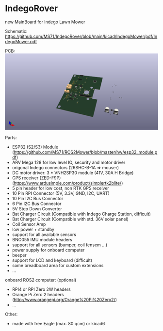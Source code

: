 # IndegoRover
new MainBoard for Indego Lawn Mower

Schematic:
https://github.com/MS71/IndegoRover/blob/main/kicad/IndegoMower/pdf/IndegoMower.pdf

PCB:
![alt text](https://github.com/MS71/IndegoRover/blob/main/kicad/IndegoMower/IndegoMower3D.png)

Parts:
* ESP32 (S2/S3) Module (https://github.com/MS71/ROS2Mower/blob/master/hw/esp32_module.pdf)
* ARV Mega 128 for low level IO, security and motor driver
* origonal Indego connectors (26SHC-B-1A => mouser)
* DC motor driver: 3 * VNH2SP30 module (41V, 30A H Bridge)
* GPS receiver (ZED-F9P) (https://www.ardusimple.com/product/simplertk2blite/)
* 5 pin header for low cost, non RTK GPS receiver
* 10 Pin RPI Connector (5V, 3.3V, GND, I2C, UART)
* 10 Pin I2C Bus Connector
* 6 Pin I2C Bus Connector
* 5V Step Down Converter
* Bat Charger Circuit (Compatible with Indego Charge Station, difficult)
* Bat Charger Circuit (Compatible with std. 36V solar panel)
* Coil Sensor Amp
* low power + standby
* support for all available sensors
* BNO055 IMU module headers
* support for all sensors (bumper, coil fensem ...)
* power supply for onboard computer
* beeper
* support for LCD and keyboard (difficult)
* some breadboard area for custom extensions
* ...

onboard ROS2 computer: (optional)
* RPI4 or RPI Zero 2W headers 
* Orange Pi Zero 2 headers (http://www.orangepi.org/Orange%20Pi%20Zero2/)
* ...

Other:
* made with free Eagle  (max. 80 qcm) or kicad6
